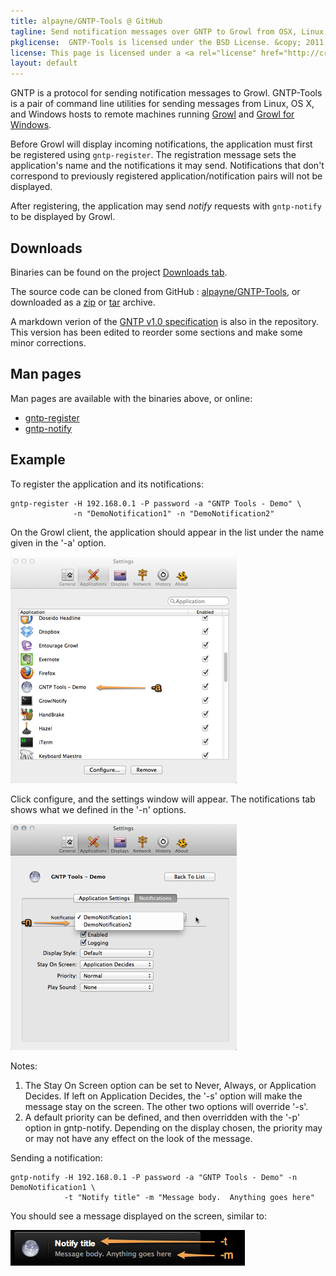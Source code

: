 ```yaml
---
title: alpayne/GNTP-Tools @ GitHub
tagline: Send notification messages over GNTP to Growl from OSX, Linux, or Windows
pkglicense:  GNTP-Tools is licensed under the BSD License. &copy; 2011, Al Payne
license: This page is licensed under a <a rel="license" href="http://creativecommons.org/licenses/by/3.0/">Creative Commons Attribution 3.0 Unported License</a>.
layout: default
---
```



GNTP is a protocol for sending notification messages to Growl. GNTP-Tools is a pair of command line utilities for sending messages from Linux, OS X, and Windows hosts to remote machines running [Growl](http://growl.info) and [Growl for Windows](http://www.growlforwindows.com/gfw/).

Before Growl will display incoming notifications, the application must first be registered using ```gntp-register```. The registration message sets the application's name and the notifications it may send.  Notifications that don't correspond to previously registered application/notification pairs will not be displayed.

After registering, the application may send _notify_ requests with ```gntp-notify``` to be displayed by Growl. 

## Downloads

Binaries can be found on the project [Downloads tab](https://github.com/alpayne/GNTP-Tools/tree/master/binaries).

The source code can be cloned from GitHub : [alpayne/GNTP-Tools](http://github.com/alpayne/GNTP-Tools), 
or downloaded as a [zip](http://github.com/alpayne/GNTP-Tools/zipball/master) or
[tar](http://github.com/alpayne/GNTP-Tools/tarball/master) archive.

A markdown verion of the [GNTP v1.0 specification](https://github.com/alpayne/GNTP-Tools/blob/master/docs/GNTP-v1.0.md) is also in the repository. This version has been edited to reorder some sections and make some minor corrections.

## Man pages

Man pages are available with the binaries above, or online:

* [gntp-register](https://github.com/alpayne/GNTP-Tools/blob/master/docs/gntp-register.md)
* [gntp-notify](https://github.com/alpayne/GNTP-Tools/blob/master/docs/gntp-notify.md)

## Example

To register the application and its notifications:

    gntp-register -H 192.168.0.1 -P password -a "GNTP Tools - Demo" \
				  -n "DemoNotification1" -n "DemoNotification2" 

On the Growl client, the application should appear in the list under the name given in the '-a' option.

![](images/demo/applications.png)

Click configure, and the settings window will appear.  The notifications tab shows what we defined in the '-n' options.

![](images/demo/notifications.png)


Notes:

1. The Stay On Screen option can be set to Never, Always, or Application Decides.  If left on Application Decides, the '-s' option will make the message stay on the screen.  The other two options will override '-s'.
2. A default priority can be defined, and then overridden with the '-p' option in gntp-notify. Depending on the display chosen, the priority may or may not have any effect on the look of the message.

Sending a notification:


    gntp-notify -H 192.168.0.1 -P password -a "GNTP Tools - Demo" -n DemoNotification1 \
                -t "Notify title" -m "Message body.  Anything goes here" 


You should see a message displayed on the screen, similar to:

![](images/demo/displayed.png)

